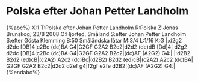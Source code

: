 # Polska efter Johan Petter Landholm

{%abc%}
X:1
T:Polska efter Johan Petter Landholm
R:Polska
Z:Jonas Brunskog, 23/8 2008
O:Hjorted, Småland
S:efter Johan Petter Landholm
S:efter Gösta Klemming
B:50 Småländska låtar
M:3/4
L:1/16
K:G
|:d2g2 d2dc [DB]4|c2Bc (dc)BA G4|G2GF G2A2 B2c2|d2d2 (de)dB [Dd]4|
d2g2 d2dc [DB]4|c2Bc (dc)BA G4|G2GF G2A2 B2c2|(dc)AF (A2G2) G4:|
|:d2B2 B2d2 (ed)cB|(c2A2) A2c2 (dc)Bc|(d2B2) B2d2 (ed)cB|(c2A2) A2c2 (dc)BA|
G2GF G2A2 B2c2|d2d2 d2ef g4|f2gf e2fe d2B2|(dc)AF (A2G2) G4:|
{%endabc%}

